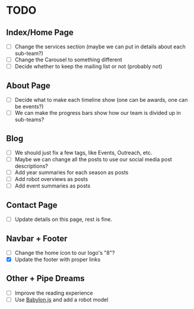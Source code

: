 # TODO
## Index/Home Page
- [ ] Change the services section (maybe we can put in details about each sub-team?)
- [ ] Change the Carousel to something different
- [ ] Decide whether to keep the mailing list or not (probably not)

## About Page
- [ ] Decide what to make each timeline show (one can be awards, one can be events?)
- [ ] We can make the progress bars show how our team is divided up in sub-teams?

## Blog
- [ ] We should just fix a few tags, like Events, Outreach, etc.
- [ ] Maybe we can change all the posts to use our social media post descriptions?
- [ ] Add year summaries for each season as posts
- [ ] Add robot overviews as posts
- [ ] Add event summaries as posts

## Contact Page
- [ ] Update details on this page, rest is fine.

## Navbar + Footer
- [ ] Change the home icon to our logo's "8"?
- [x] Update the footer with proper links

## Other + Pipe Dreams
- [ ] Improve the reading experience
- [ ] Use [Babylon.js](babylonjs.com) and add a robot model